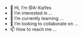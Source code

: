 - 👋 Hi, I’m @A-XiaYes
- 👀 I’m interested in ...
- 🌱 I’m currently learning ...
- 💞️ I’m looking to collaborate on ...
- 📫 How to reach me ...

<!---
A-XiaYes/A-XiaYes is a ✨ special ✨ repository because its `README.md` (this file) appears on your GitHub profile.
You can click the Preview link to take a look at your changes.
--->
